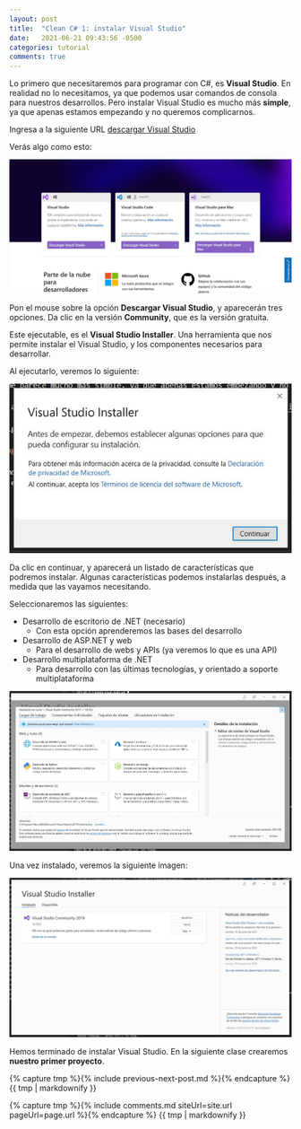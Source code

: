 ```yaml
---
layout: post
title:  "Clean C# 1: instalar Visual Studio"
date:   2021-06-21 09:43:56 -0500
categories: tutorial
comments: true
---
```


Lo primero que necesitaremos para programar con C#, es **Visual Studio**.
En realidad no lo necesitamos, ya que podemos usar comandos de consola para nuestros desarrollos. Pero instalar Visual Studio es mucho más **simple**, ya que apenas estamos empezando y no queremos complicarnos.

Ingresa a la siguiente URL [descargar Visual Studio](https://visualstudio.microsoft.com/es/)

Verás algo como esto:

![Instalar Visual Studio](/assets/images/1_InstallVS/1.JPG)

Pon el mouse sobre la opción **Descargar Visual Studio**, y aparecerán tres opciones.
Da clic en la versión **Community**, que es la versión gratuita.

Este ejecutable, es el **Visual Studio Installer**. Una herramienta que nos permite instalar el Visual Studio, y los componentes necesarios para desarrollar.

Al ejecutarlo, veremos lo siguiente:

![Instalar Visual Studio 2](/assets/images/1_InstallVS/2.JPG)

Da clic en continuar, y aparecerá un listado de características que podremos instalar. Algunas características podemos instalarlas después, a medida que las vayamos necesitando. 

Seleccionaremos las siguientes:

- Desarrollo de escritorio de .NET (necesario)
    - Con esta opción aprenderemos las bases del desarrollo
- Desarrollo de ASP.NET y web
    - Para el desarrollo de webs y APIs (ya veremos lo que es una API)
- Desarrollo multiplataforma de .NET
    - Para desarrollo con las últimas tecnologías, y orientado a soporte multiplataforma

![Instalar Visual Studio 3](/assets/images/1_InstallVS/3.JPG)

Una vez instalado, veremos la siguiente imagen:

![Instalar Visual Studio 4](/assets/images/1_InstallVS/4.JPG)

Hemos terminado de instalar Visual Studio. En la siguiente clase crearemos **nuestro primer proyecto**.

{% capture tmp %}{% include previous-next-post.md %}{% endcapture %}
{{ tmp | markdownify }}

{% capture tmp %}{% include comments.md siteUrl=site.url pageUrl=page.url %}{% endcapture %}
{{ tmp | markdownify }}
